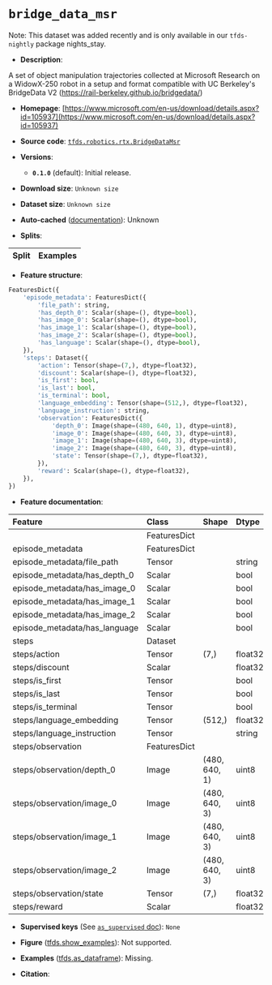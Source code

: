 <div itemscope itemtype="http://schema.org/Dataset">
  <div itemscope itemprop="includedInDataCatalog" itemtype="http://schema.org/DataCatalog">
    <meta itemprop="name" content="TensorFlow Datasets" />
  </div>
  <meta itemprop="name" content="bridge_data_msr" />
  <meta itemprop="description" content="A set of object manipulation trajectories collected at Microsoft Research on a WidowX-250 robot in a setup and format compatible with UC Berkeley&#x27;s BridgeData V2 (https://rail-berkeley.github.io/bridgedata/)&#10;&#10;To use this dataset:&#10;&#10;```python&#10;import tensorflow_datasets as tfds&#10;&#10;ds = tfds.load(&#x27;bridge_data_msr&#x27;, split=&#x27;train&#x27;)&#10;for ex in ds.take(4):&#10;  print(ex)&#10;```&#10;&#10;See [the guide](https://www.tensorflow.org/datasets/overview) for more&#10;informations on [tensorflow_datasets](https://www.tensorflow.org/datasets).&#10;&#10;" />
  <meta itemprop="url" content="https://www.tensorflow.org/datasets/catalog/bridge_data_msr" />
  <meta itemprop="sameAs" content="https://www.microsoft.com/en-us/download/details.aspx?id=105937" />
  <meta itemprop="citation" content="" />
</div>

# `bridge_data_msr`


Note: This dataset was added recently and is only available in our
`tfds-nightly` package
<span class="material-icons" title="Available only in the tfds-nightly package">nights_stay</span>.

*   **Description**:

A set of object manipulation trajectories collected at Microsoft Research on a
WidowX-250 robot in a setup and format compatible with UC Berkeley's BridgeData
V2 (https://rail-berkeley.github.io/bridgedata/)

*   **Homepage**:
    [https://www.microsoft.com/en-us/download/details.aspx?id=105937](https://www.microsoft.com/en-us/download/details.aspx?id=105937)

*   **Source code**:
    [`tfds.robotics.rtx.BridgeDataMsr`](https://github.com/tensorflow/datasets/tree/master/tensorflow_datasets/robotics/rtx/rtx.py)

*   **Versions**:

    *   **`0.1.0`** (default): Initial release.

*   **Download size**: `Unknown size`

*   **Dataset size**: `Unknown size`

*   **Auto-cached**
    ([documentation](https://www.tensorflow.org/datasets/performances#auto-caching)):
    Unknown

*   **Splits**:

Split | Examples
:---- | -------:

*   **Feature structure**:

```python
FeaturesDict({
    'episode_metadata': FeaturesDict({
        'file_path': string,
        'has_depth_0': Scalar(shape=(), dtype=bool),
        'has_image_0': Scalar(shape=(), dtype=bool),
        'has_image_1': Scalar(shape=(), dtype=bool),
        'has_image_2': Scalar(shape=(), dtype=bool),
        'has_language': Scalar(shape=(), dtype=bool),
    }),
    'steps': Dataset({
        'action': Tensor(shape=(7,), dtype=float32),
        'discount': Scalar(shape=(), dtype=float32),
        'is_first': bool,
        'is_last': bool,
        'is_terminal': bool,
        'language_embedding': Tensor(shape=(512,), dtype=float32),
        'language_instruction': string,
        'observation': FeaturesDict({
            'depth_0': Image(shape=(480, 640, 1), dtype=uint8),
            'image_0': Image(shape=(480, 640, 3), dtype=uint8),
            'image_1': Image(shape=(480, 640, 3), dtype=uint8),
            'image_2': Image(shape=(480, 640, 3), dtype=uint8),
            'state': Tensor(shape=(7,), dtype=float32),
        }),
        'reward': Scalar(shape=(), dtype=float32),
    }),
})
```

*   **Feature documentation**:

Feature                       | Class        | Shape         | Dtype   | Description
:---------------------------- | :----------- | :------------ | :------ | :----------
                              | FeaturesDict |               |         |
episode_metadata              | FeaturesDict |               |         |
episode_metadata/file_path    | Tensor       |               | string  |
episode_metadata/has_depth_0  | Scalar       |               | bool    |
episode_metadata/has_image_0  | Scalar       |               | bool    |
episode_metadata/has_image_1  | Scalar       |               | bool    |
episode_metadata/has_image_2  | Scalar       |               | bool    |
episode_metadata/has_language | Scalar       |               | bool    |
steps                         | Dataset      |               |         |
steps/action                  | Tensor       | (7,)          | float32 |
steps/discount                | Scalar       |               | float32 |
steps/is_first                | Tensor       |               | bool    |
steps/is_last                 | Tensor       |               | bool    |
steps/is_terminal             | Tensor       |               | bool    |
steps/language_embedding      | Tensor       | (512,)        | float32 |
steps/language_instruction    | Tensor       |               | string  |
steps/observation             | FeaturesDict |               |         |
steps/observation/depth_0     | Image        | (480, 640, 1) | uint8   |
steps/observation/image_0     | Image        | (480, 640, 3) | uint8   |
steps/observation/image_1     | Image        | (480, 640, 3) | uint8   |
steps/observation/image_2     | Image        | (480, 640, 3) | uint8   |
steps/observation/state       | Tensor       | (7,)          | float32 |
steps/reward                  | Scalar       |               | float32 |

*   **Supervised keys** (See
    [`as_supervised` doc](https://www.tensorflow.org/datasets/api_docs/python/tfds/load#args)):
    `None`

*   **Figure**
    ([tfds.show_examples](https://www.tensorflow.org/datasets/api_docs/python/tfds/visualization/show_examples)):
    Not supported.

*   **Examples**
    ([tfds.as_dataframe](https://www.tensorflow.org/datasets/api_docs/python/tfds/as_dataframe)):
    Missing.

*   **Citation**:

